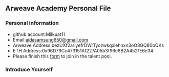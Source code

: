 ## Arweave Academy Personal File

### Personal information

- github account:Milkuat11
- Email:aidasamsung650@gmail.com
- Arweave Address:bezUXf2ariyefrDWrTyozwkqxlehnxn3oO8GQ80bQKs
- ETH Address:0x96D79Cc473151Af227A05b3f96e8B2A4521E6e34
- Please finish this [form](https://docs.google.com/forms/d/e/1FAIpQLSfWA5fIIcBgmRppm3jNz5vmf9Mai_QMVil-2pO4r7YKn_Zhtw/viewform?usp=sf_link) to join in the talent pool.

### Introduce Yourself
